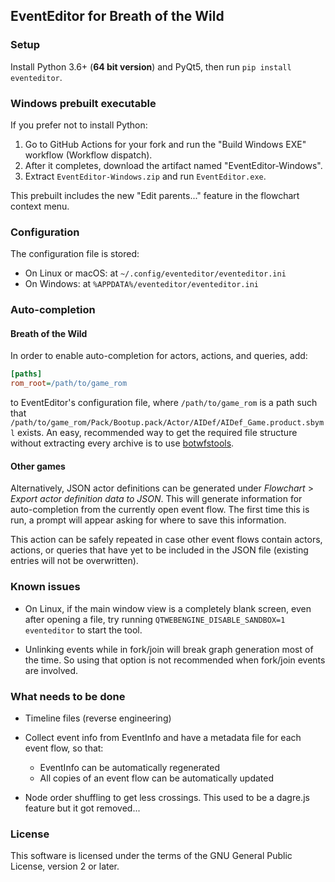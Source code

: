 ## EventEditor for Breath of the Wild

### Setup

Install Python 3.6+ (**64 bit version**) and PyQt5, then run `pip install eventeditor`.

### Windows prebuilt executable

If you prefer not to install Python:

1. Go to GitHub Actions for your fork and run the "Build Windows EXE" workflow (Workflow dispatch).
2. After it completes, download the artifact named "EventEditor-Windows".
3. Extract `EventEditor-Windows.zip` and run `EventEditor.exe`.

This prebuilt includes the new "Edit parents..." feature in the flowchart context menu.

### Configuration

The configuration file is stored:

* On Linux or macOS: at `~/.config/eventeditor/eventeditor.ini`
* On Windows: at `%APPDATA%/eventeditor/eventeditor.ini`

### Auto-completion

#### Breath of the Wild

In order to enable auto-completion for actors, actions, and queries, add:

```ini
[paths]
rom_root=/path/to/game_rom
```

to EventEditor's configuration file, where `/path/to/game_rom` is a path such that
`/path/to/game_rom/Pack/Bootup.pack/Actor/AIDef/AIDef_Game.product.sbyml` exists.
An easy, recommended way to get the required file structure without extracting every archive
is to use [botwfstools](https://github.com/leoetlino/botwfstools).

#### Other games

Alternatively, JSON actor definitions can be generated under *Flowchart* > *Export actor definition data to JSON*. This will generate information for auto-completion from the currently open event flow. The first time this is run, a prompt will appear asking for where to save this information.

This action can be safely repeated in case other event flows contain actors, actions, or queries that have yet to be included in the JSON file (existing entries will not be overwritten).

### Known issues

* On Linux, if the main window view is a completely blank screen, even after opening a file, try running `QTWEBENGINE_DISABLE_SANDBOX=1 eventeditor` to start the tool.

* Unlinking events while in fork/join will break graph generation most of the time. So using that option is not recommended when fork/join events are involved.

### What needs to be done

* Timeline files (reverse engineering)

* Collect event info from EventInfo and have a metadata file for each event flow, so that:
    * EventInfo can be automatically regenerated
    * All copies of an event flow can be automatically updated

* Node order shuffling to get less crossings. This used to be a dagre.js feature but it got removed...

### License

This software is licensed under the terms of the GNU General Public License, version 2 or later.
